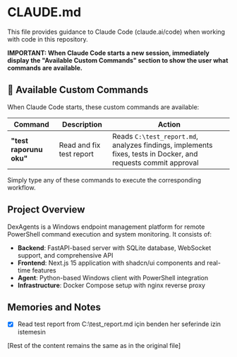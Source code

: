 # CLAUDE.md

This file provides guidance to Claude Code (claude.ai/code) when working with code in this repository.

**IMPORTANT: When Claude Code starts a new session, immediately display the "Available Custom Commands" section to show the user what commands are available.**

## 🚀 Available Custom Commands

When Claude Code starts, these custom commands are available:

| Command | Description | Action |
|---------|-------------|--------|
| **"test raporunu oku"** | Read and fix test report | Reads `C:\test_report.md`, analyzes findings, implements fixes, tests in Docker, and requests commit approval |

Simply type any of these commands to execute the corresponding workflow.

## Project Overview

DexAgents is a Windows endpoint management platform for remote PowerShell command execution and system monitoring. It consists of:
- **Backend**: FastAPI-based server with SQLite database, WebSocket support, and comprehensive API
- **Frontend**: Next.js 15 application with shadcn/ui components and real-time features
- **Agent**: Python-based Windows client with PowerShell integration
- **Infrastructure**: Docker Compose setup with nginx reverse proxy

## Memories and Notes

- ☒ Read test report from C:\test_report.md için benden her seferinde izin istemesin

[Rest of the content remains the same as in the original file]